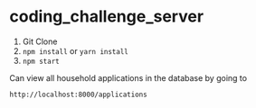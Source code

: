 # coding_challenge_server

1. Git Clone
2. ```npm install``` or ```yarn install```
3. ```npm start```

Can view all household applications in the database by going to
```
http://localhost:8000/applications
```
